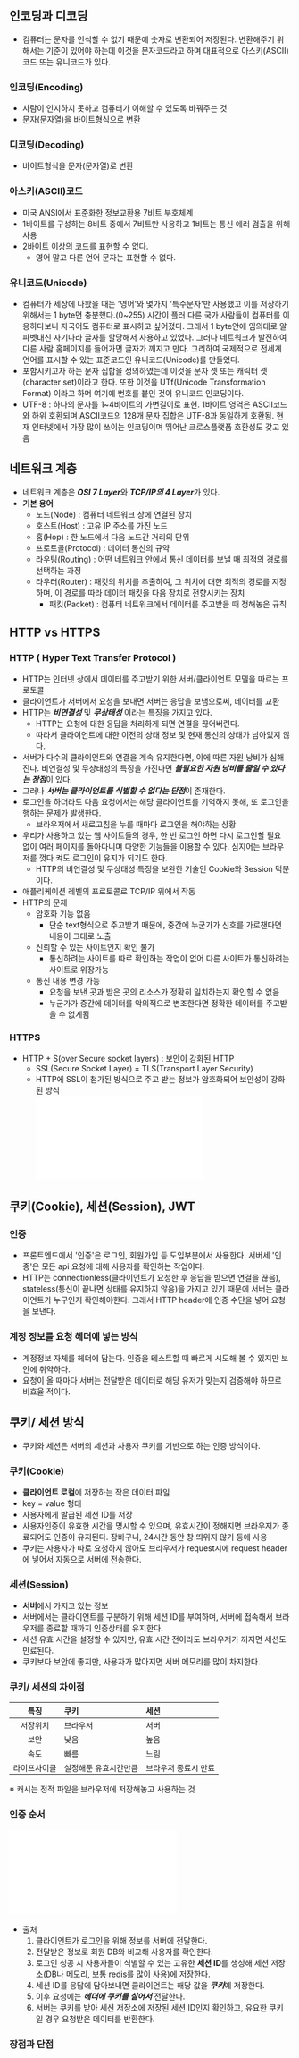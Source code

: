 ## 인코딩과 디코딩
- 컴퓨터는 문자를 인식할 수 없기 때문에 숫자로 변환되어 저장된다. 변환해주기 위해서는 기준이 
있어야 하는데 이것을 문자코드라고 하며 대표적으로 아스키(ASCII)코드 또는 유니코드가 있다. 

### 인코딩(Encoding)
- 사람이 인지하지 못하고 컴퓨터가 이해할 수 있도록 바꿔주는 것
- 문자(문자열)을 바이트형식으로 변환

### 디코딩(Decoding)
- 바이트형식을 문자(문자열)로 변환

### 아스키(ASCII)코드
- 미국 ANSI에서 표준화한 정보교환용 7비트 부호체계
- 1바이트를 구성하는 8비트 중에서 7비트만 사용하고 1비트는 통신 에러 검출을 위해 사용
- 2바이트 이상의 코드를 표현할 수 없다.
  - 영어 말고 다른 언어 문자는 표현할 수 없다.

### 유니코드(Unicode)
- 컴퓨터가 세상에 나왔을 때는 '영어'와 몇가지 '특수문자'만 사용했고 이를 저장하기 위해서는 1 byte면 충분했다.(0~255)
시간이 플러 다른 국가 사람들이 컴퓨터를 이용하다보니 자국어도 컴퓨터로 표시하고 싶어졌다. 그래서 1 byte안에 임의대로 알파벳대신 자기나라 글자를 할당해서 사용하고 있었다.
그러나 네트워크가 발전하여 다른 사람 홈페이지를 들어가면 글자가 깨지고 만다. 그리하여 국제적으로 전세계 언어를 표시할 수 있는 표준코드인 유니코드(Unicode)를 만들었다.
- 포함시키고자 하는 문자 집합을 정의하였는데 이것을 문자 셋 또는 캐릭터 셋(character set)이라고 한다.
또한 이것을 UTf(Unicode Transformation Format) 이라고 하며 여기에 번호를 붙인 것이 유니코드 인코딩이다.
- UTF-8 : 하나의 문자를 1~4바이트의 가변길이로 표현. 1바이트 영역은 ASCII코드와 하위 호환되며 ASCII코드의 128개 문자 집합은 UTF-8과 동일하게 호환됨. 현재 인터넷에서 가장 많이 쓰이는 인코딩이며 뛰어난 크로스플랫폼 호환성도 갖고 있음

## 네트워크 계층
- 네트워크 계층은 ***OSI 7 Layer***와 ***TCP/IP의 4 Layer***가 있다.
- ****기본 용어****
  - 노드(Node) : 컴퓨터 네트워크 상에 연결된 장치
  - 호스트(Host) : 고유 IP 주소를 가진 노드
  - 홉(Hop) : 한 노드에서 다음 노드간 거리의 단위
  - 프로토콜(Protocol) : 데이터 통신의 규약
  - 라우팅(Routing) : 어떤 네트워크 안에서 통신 데이터를 보낼 때 최적의 경로를 선택하는 과정
  - 라우터(Router) : 패킷의 위치를 추출하여, 그 위치에 대한 최적의 경로를 지정하며, 이 경로를 따라 데이터 패킷을 다음 장치로 전향시키는 장치
    - 패킷(Packet) : 컴퓨터 네트워크에서 데이터를 주고받을 때 정해놓은 규칙



## HTTP vs HTTPS
### HTTP ( Hyper Text Transfer Protocol ) 
- HTTP는 인터넷 상에서 데이터를 주고받기 위한 서버/클라이언트 모델을 따르는 프로토콜
- 클라이언트가 서버에서 요청을 보내면 서버는 응답을 보냄으로써, 데이터를 교환
- HTTP는 ***비연결성*** 및 ***무상태성*** 이라는 특징을 가지고 있다.
  - HTTP는 요청에 대한 응답을 처리하게 되면 연결을 끊어버린다. 
  - 따라서 클라이언트에 대한 이전의 상태 정보 및 현재 통신의 상태가 남아있지 않다.
- 서버가 다수의 클라이언트와 연결을 계속 유지한다면, 이에 따른 자원 낭비가 심해진다. 비연결성 및 무상태성의
 특징을 가진다면 ***불필요한 자원 낭비를 줄일 수 있다는 장점***이 있다.
- 그러나 ***서버는 클라이언트를 식별할 수 없다는 단점***이 존재한다.
- 로그인을 하더라도 다음 요청에서는 해당 클라이언트를 기억하지 못해, 또 로그인을 행하는 문제가 발생한다.
  - 브라우저에서 새로고침을 누를 때마다 로그인을 해야하는 상황
- 우리가 사용하고 있는 웹 사이트들의 경우, 한 번 로그인 하면 다시 로그인할 필요 없이 여러 페이지를
돌아다니며 다양한 기능들을 이용할 수 있다. 심지어는 브라우저를 껏다 켜도 로그인이 유지가 되기도 한다.
  - HTTP의 비연결성 및 무상태성 특징을 보완한 기술인 Cookie와 Session 덕분이다.
- 애플리케이션 레벨의 프로토콜로 TCP/IP 위에서 작동
- HTTP의 문제
  - 암호화 기능 없음
    - 단순 text형식으로 주고받기 때문에, 중간에 누군가가 신호를 가로챈다면 내용이 그대로 노출
  - 신뢰할 수 있는 사이트인지 확인 불가
    - 통신하려는 사이트를 따로 확인하는 작업이 없어 다른 사이트가 통신하려는 사이트로 위장가능
  - 통신 내용 변경 가능
    - 요청을 보낸 곳과 받은 곳의 리소스가 정확히 일치하는지 확인할 수 없음
    - 누군가가 중간에 데이터를 악의적으로 변조한다면 정확한 데이터를 주고받을 수 없게됨

### HTTPS
- HTTP + S(over Secure socket layers) : 보안이 강화된 HTTP
  - SSL(Secure Socket Layer) = TLS(Transport Layer Security)
  - HTTP에 SSL이 첨가된 방식으로 주고 받는 정보가 암호화되어 보안성이 강화된 방식
<br>![https](../img/https.img) 


## 쿠키(Cookie), 세션(Session), JWT
### 인증
- 프론트엔드에서 '인증'은 로그인, 회원가입 등 도입부분에서 사용한다. 서버세 '인증'은 모든 api 요청에 대해 사용자를 확인하는 작업이다.
- HTTP는 connectionless(클라이언트가 요청한 후 응답을 받으면 연결을 끊음),
 stateless(통신이 끝나면 상태를 유지하지 않음)을 가지고 있기 때문에 서버는 클라이언트가 누구인지 확인해야한다. 그래서 HTTP header에
 인증 수단을 넣어 요청을 보낸다.

### 계정 정보를 요청 헤더에 넣는 방식
- 계정정보 자체를 헤더에 담는다. 인증을 테스트할 때 빠르게 시도해 볼 수 있지만 보안에 취약하다.
- 요청이 올 때마다 서버는 전달받은 데이터로 해당 유저가 맞는지 검증해야 하므로 비효율 적이다.

## 쿠키/ 세션 방식
- 쿠키와 세션은 서버의 세션과 사용자 쿠키를 기반으로 하는 인증 방식이다.

### 쿠키(Cookie)
- **클라이언트 로컬**에 저장하는 작은 데이터 파일
- key = value 형태
- 사용자에게 발급된 세션 ID를 저장
- 사용자인증이 유효한 시간을 명시할 수 있으며, 유효시간이 정해지면 브라우저가 종료되어도 
인증이 유지된다. 장바구니, 24시간 동안 창 띄위지 않기 등에 사용
- 쿠키는 사용자가 따로 요청하지 않아도 브라우저가 request시에 request header에 넣어서 자동으로 서버에 전송한다.

### 세션(Session)
- **서버**에서 가지고 있는 정보
- 서버에서는 클라이언트를 구분하기 위해 세션 ID를 부여하며, 서버에 접속해서 브라우저를 종료할 때까지 인증상태를 유지한다.
- 세션 유효 시간을 설정할 수 있지만, 유효 시간 전이라도 브라우저가 꺼지면 세션도 만료된다.
- 쿠키보다 보안에 좋지만, 사용자가 많아지면 서버 메모리를 많이 차지한다.

### 쿠키/ 세션의 차이점
|특징|쿠키|세션|
|:----:|:---|:---|
|저장위치|브라우저|서버
|보안|낮음|높음
|속도|빠름|느림
|라이프사이클|설정해둔 유효시간만큼|브라우저 종료시 만료
※ 캐시는 정적 파일을 브라우저에 저장해놓고 사용하는 것

### 인증 순서
![cookie_session](../img/cookie_session.img)
- 출처
  1. 클라이언트가 로그인을 위해 정보를 서버에 전달한다.
  2. 전달받은 정보로 회원 DB와 비교해 사용자를 확인한다.
  3. 로그인 성공 시 사용자들이 식별할 수 있는 고유한 **세션 ID**를
  생성해 세션 저장소(DB나 메모리, 보통 redis를 많이 사용)에 저장한다.
  4. 세션 ID를 응답에 담아보내면 클라이언트는 해당 값을 ***쿠키***에 저장한다.
  5. 이후 요청에는 ***헤더에 쿠키를 실어서*** 전달한다.
  6. 서버는 쿠키를 받아 세션 저장소에 저장된 세션 ID인지 확인하고, 유요한 쿠키일 경우 요청받은 데이터를 반환한다.

### 장점과 단점





